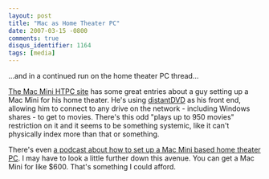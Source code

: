 ```yaml
---
layout: post
title: "Mac as Home Theater PC"
date: 2007-03-15 -0800
comments: true
disqus_identifier: 1164
tags: [media]
---
```

...and in a continued run on the home theater PC thread...

 [The Mac Mini HTPC site](http://www.machtpc.com) has some great entries
about a guy setting up a Mac Mini for his home theater. He's using
[distantDVD](http://www.distantdvd.com/index.php) as his front end,
allowing him to connect to any drive on the network - including Windows
shares - to get to movies. There's this odd "plays up to 950 movies"
restriction on it and it seems to be something systemic, like it can't
physically index more than that or something.

 There's even [a podcast about how to set up a Mac Mini based home
theater PC](http://www.htguys.com/archive/2007/March09.html). I may have
to look a little further down this avenue. You can get a Mac Mini for
like $600. That's something I could afford.

